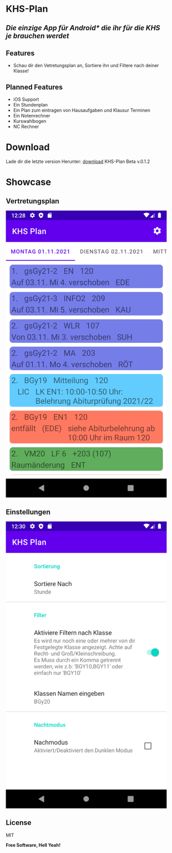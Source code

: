 # KHS-Plan

## _Die einzige App für Android* die ihr für die KHS je brauchen werdet_

## Features

- Schau dir den Vetretungsplan an, Sortiere ihn und Filtere nach deiner Klasse!

## Planned Features

- iOS Support
- Ein Stundenplan
- Ein Plan zum eintragen von Hausaufgaben und Klausur Terminen
- Ein Notenrechner
- Kurswahlbogen
- NC Rechner

# Download

Lade dir die letzte version Herunter: [download] KHS-Plan Beta v.0.1.2

# Showcase

## Vertretungsplan

![Vetretungsplan](https://github.com/KHSplan/KHS-Plan/blob/master/Preview/Screenshot_20211031_132857.png)

## Einstellungen

![Einstellungen](https://github.com/KHSplan/KHS-Plan/blob/master/Preview/Screenshot_20211031_133033.png)

## License

MIT

**Free Software, Hell Yeah!**


[download]:<https://github.com/KHSplan/KHS-Plan/releases/tag/v0.1.2>